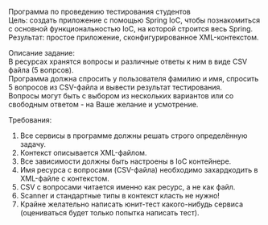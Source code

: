 Программа по проведению тестирования студентов
<br>Цель: создать приложение с помощью Spring IoC, чтобы познакомиться с основной функциональностью IoC, на которой строится весь Spring. 
<br>Результат: простое приложение, сконфигурированное XML-контекстом.

Описание задание:
<br>В ресурсах хранятся вопросы и различные ответы к ним в виде CSV файла (5 вопрсов).
<br>Программа должна спросить у пользователя фамилию и имя, спросить 5 вопросов из CSV-файла и вывести результат тестирования.
<br>Вопросы могут быть с выбором из нескольких вариантов или со свободным ответом - на Ваше желание и усмотрение.

Требования:
1. Все сервисы в программе должны решать строго определённую задачу.
2. Контекст описывается XML-файлом.
3. Все зависимости должны быть настроены в IoC контейнере.
4. Имя ресурса с вопросами (CSV-файла) необходимо захардкодить в XML-файле с контекстом.
5. CSV с вопросами читается именно как ресурс, а не как файл.
6. Scanner и стандартные типы в контекст класть не нужно!
7. Крайне желательно написать юнит-тест какого-нибудь сервиса (оцениваться будет только попытка написать тест).